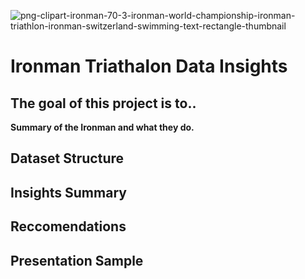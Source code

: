 ![png-clipart-ironman-70-3-ironman-world-championship-ironman-triathlon-ironman-switzerland-swimming-text-rectangle-thumbnail](https://github.com/user-attachments/assets/9a6ef303-5117-474d-a4d7-c5739741f9d1)
# Ironman Triathalon Data Insights

## The goal of this project is to..


**Summary of the Ironman and what they do.**

## Dataset Structure

## Insights Summary

## Reccomendations

## Presentation Sample
